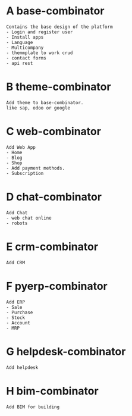 # A base-combinator
```
Contains the base design of the platform
- Login and register user
- Install apps
- Language
- Multicompany
- themmplate to work crud
- contact forms
- api rest
```

# B theme-combinator
```
Add theme to base-combinator.
like sap, odoo or google
```

# C web-combinator
```
Add Web App
- Home
- Blog
- Shop
- Add payment methods.
- Subscription
```

# D chat-combinator
```
Add Chat
- web chat online 
- robots
```

# E crm-combinator
```
Add CRM
```

# F pyerp-combinator
```
Add ERP
- Sale
- Purchase
- Stock
- Account
- MRP
```

# G helpdesk-combinator
```
Add helpdesk
```

# H bim-combinator
```
Add BIM for building
```
